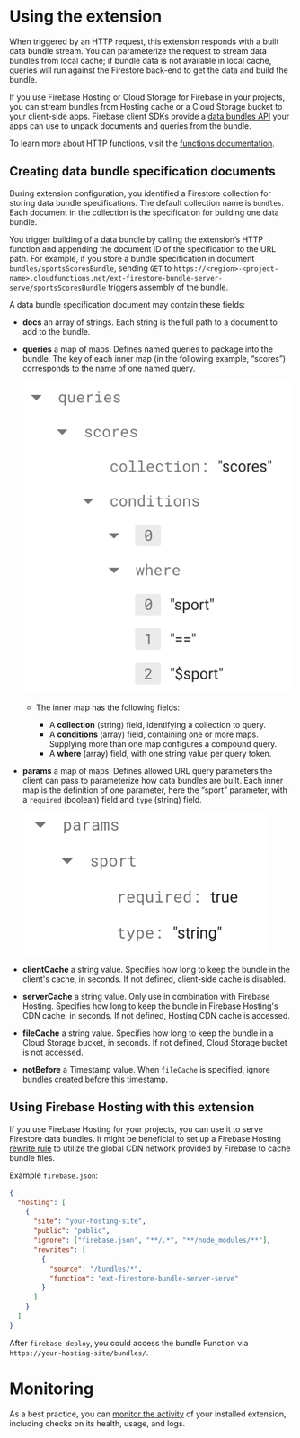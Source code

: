 # Using the extension
When triggered by an HTTP request, this extension responds with a built data bundle stream.
You can parameterize the request to stream data bundles from local cache; if bundle data is
not available in local cache, queries will run against the Firestore back-end to get the
data and build the bundle.

If you use Firebase Hosting or Cloud Storage for Firebase in your projects, you can stream
bundles from Hosting cache or a Cloud Storage bucket to your client-side apps. Firebase client
SDKs provide a [data bundles API](https://firebase.devsite.corp.google.com/docs/firestore/bundles)
your apps can use to unpack documents and queries from the bundle.

To learn more about HTTP functions, visit the [functions documentation](https://firebase.google.com/docs/functions/http-events).


## Creating data bundle specification documents

During extension configuration, you identified a Firestore collection for storing data bundle specifications.
The default collection name is `bundles`.  Each document in the collection is the specification for building one data bundle.

You trigger building of a data bundle by calling the extension’s HTTP function and appending the document ID of the specification
to the URL path. For example, if you store a bundle specification in document `bundles/sportsScoresBundle`, sending `GET` to
`https://<region>-<project-name>.cloudfunctions.net/ext-firestore-bundle-server-serve/sportsScoresBundle` triggers assembly of
the bundle.

A data bundle specification document may contain these fields:

- **docs** an array of strings. Each string is the full path to a document to add to the bundle.
- **queries** a map of maps. Defines named queries to package into the bundle. The key of each inner map (in the following example, “scores”) corresponds to the name of one named query.
    
    ![Queries Example](queries-example.png)

    - The inner map has the following fields:

      - A **collection** (string) field, identifying a collection to query. 
      - A **conditions** (array) field, containing one or more maps. Supplying more than one map configures a compound query.
      - A **where** (array) field, with one string value per query token.

- **params** a map of maps. Defines allowed URL query parameters the client can pass to parameterize how data bundles are built. Each inner map is the definition of one parameter, here the “sport” parameter, with a `required` (boolean) field and `type` (string) field.
  
  ![Params Example](params-example.png)
  
- **clientCache** a string value. Specifies how long to keep the bundle in the client's cache, in seconds. If not defined, client-side cache is disabled.
- **serverCache** a string value. Only use in combination with Firebase Hosting. Specifies how long to keep the bundle in Firebase Hosting's CDN cache, in seconds.  If not defined, Hosting CDN cache is accessed.
- **fileCache** a string value. Specifies how long to keep the bundle in a Cloud Storage bucket, in seconds. If not defined, Cloud Storage bucket is not accessed.
- **notBefore** a Timestamp value. When `fileCache` is specified, ignore bundles created before this timestamp.

## Using Firebase Hosting with this extension

If you use Firebase Hosting for your projects, you can use it to serve Firestore data bundles.
It might be beneficial to set up a Firebase Hosting [rewrite rule](https://firebase.google.com/docs/hosting/full-config#rewrites)
to utilize the global CDN network provided by Firebase to cache bundle files.

Example `firebase.json`:

```json
{
  "hosting": [
    {
      "site": "your-hosting-site",
      "public": "public",
      "ignore": ["firebase.json", "**/.*", "**/node_modules/**"],
      "rewrites": [
        {
          "source": "/bundles/*",
          "function": "ext-firestore-bundle-server-serve"
        }
      ]
    }
  ]
}
```

After `firebase deploy`, you could access the bundle Function via `https://your-hosting-site/bundles/`.

# Monitoring
As a best practice, you can [monitor the activity](https://firebase.google.com/docs/extensions/manage-installed-extensions#monitor) of your installed extension, including checks on its health, usage, and logs.
